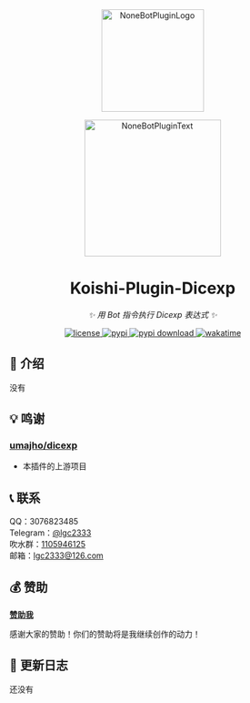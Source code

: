 <!-- markdownlint-disable MD026 MD031 MD033 MD036 MD041 -->

<div align="center">

<a href="https://koishi.chat/zh-CN/market/">
  <img src="https://raw.githubusercontent.com/lgc2333/koishi-workspace/master/readme/koishi-plugin.png" width="180" height="180" alt="NoneBotPluginLogo">
</a>

<p>
  <img src="https://raw.githubusercontent.com/lgc2333/koishi-workspace/master/readme/KoishiPlugin.svg" width="240" alt="NoneBotPluginText">
</p>

# Koishi-Plugin-Dicexp

_✨ 用 Bot 指令执行 Dicexp 表达式 ✨_

<a href="./LICENSE">
  <img src="https://img.shields.io/github/license/lgc2333/koishi-plugin-dicexp.svg" alt="license">
</a>
<a href="https://www.npmjs.com/package/koishi-plugin-dicexp">
  <img src="https://img.shields.io/npm/v/koishi-plugin-dicexp" alt="pypi">
</a>
<a href="https://www.npmjs.com/package/koishi-plugin-dicexp">
  <img src="https://img.shields.io/npm/dm/koishi-plugin-dicexp" alt="pypi download">
</a>
<a href="https://wakatime.com/badge/user/b61b0f9a-f40b-4c82-bc51-0a75c67bfccf/project/79af41ae-0173-4c1f-9db2-f87d94569c76">
  <img src="https://wakatime.com/badge/user/b61b0f9a-f40b-4c82-bc51-0a75c67bfccf/project/79af41ae-0173-4c1f-9db2-f87d94569c76.svg" alt="wakatime">
</a>

</div>

## 📖 介绍

没有

## 💡 鸣谢

### [umajho/dicexp](https://github.com/umajho/dicexp)

- 本插件的上游项目

## 📞 联系

QQ：3076823485  
Telegram：[@lgc2333](https://t.me/lgc2333)  
吹水群：[1105946125](https://jq.qq.com/?_wv=1027&k=Z3n1MpEp)  
邮箱：<lgc2333@126.com>

## 💰 赞助

**[赞助我](https://blog.lgc2333.top/donate)**

感谢大家的赞助！你们的赞助将是我继续创作的动力！

## 📝 更新日志

还没有

